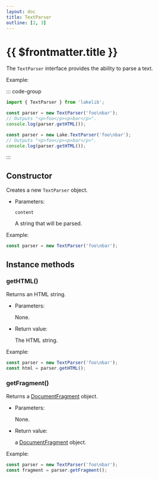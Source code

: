 ```yaml
---
layout: doc
title: TextParser
outline: [2, 3]
---
```


# {{ $frontmatter.title }}

The `TextParser` interface provides the ability to parse a text.

Example:

::: code-group

```js [npm]
import { TextParser } from 'lakelib';

const parser = new TextParser('foo\nbar');
// Outputs "<p>foo</p><p>bar</p>".
console.log(parser.getHTML());
```

```js [CDN]
const parser = new Lake.TextParser('foo\nbar');
// Outputs "<p>foo</p><p>bar</p>".
console.log(parser.getHTML());
```

:::


## Constructor

Creates a new `TextParser` object.

* Parameters:

  `content`

  A string that will be parsed.

Example:

```js
const parser = new TextParser('foo\nbar');
```


## Instance methods

### getHTML()

Returns an HTML string.

* Parameters:

  None.

* Return value:

  The HTML string.

Example:

```js
const parser = new TextParser('foo\nbar');
const html = parser.getHTML();
```


### getFragment()

Returns a [DocumentFragment](https://developer.mozilla.org/en-US/docs/Web/API/DocumentFragment) object.

* Parameters:

  None.

* Return value:

  a [DocumentFragment](https://developer.mozilla.org/en-US/docs/Web/API/DocumentFragment) object.

Example:

```js
const parser = new TextParser('foo\nbar');
const fragment = parser.getFragment();
```
